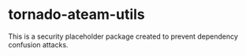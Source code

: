 # tornado-ateam-utils

This is a security placeholder package created to prevent dependency confusion attacks.
